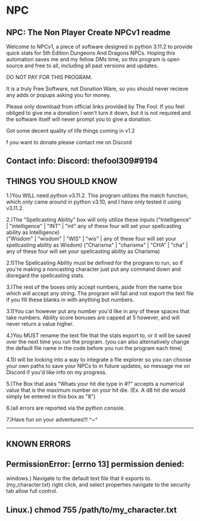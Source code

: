 # NPC
NPC: The Non Player Create
NPCv1 readme
-----------------------------------------------------------------------------------------------------------------------------------------------------------------------
Welcome to NPCv1, a piece of software designed in python 3.11.2 to provide quick stats for 5th Edition Dungeons And Dragons NPCs. 
Hoping this automation saves me and my fellow DMs time, so this program is open source and free to all, including all past versions and updates.

DO NOT PAY FOR THIS PROGRAM.

It is a truly Free Software, not Donation Ware, so you should never recieve any adds or popups asking you for money.

Please only download from official links provided by The Fool. If you feel obliged to give me a donation I won't turn it down, but it is not required and the software itself will never prompt you to give a donation.

Got some decent quality of life things coming in v1.2

f you want to donate please contact me on Discord

Contact info: Discord: thefool309#9194
-----------------------------------------------------------------------------------------------------------------------------------------------------------------------
THINGS YOU SHOULD KNOW
-----------------------------------------------------------------------------------------------------------------------------------------------------------------------
1.)You WILL need python v3.11.2. This program utilizes the match function, which only came around in python v3.10, and I have only tested it using v3.11.2.


2.)The "Spellcasting Ability" box will only utilize these inputs 
	("Intelligence" | "intelligence" | "INT" | "int" any of these four will set your spellcasting ability as Intelligence)           
        ("Wisdom" | "wisdom" | "WIS" | "wis" | any of these four will set your spellcasting ability as Wisdom)
        ("Charisma" | "charisma" | "CHA" | "cha" | any of these four will set your spellcasting ability as Charisma)


2.1)The Spellcasting Ability must be defined for the program to run, so if you're making a noncasting character just put any command down and disregard the spellcasting stats.


3.)The rest of the boxes only accept numbers, aside from the name box which will accept any string. The program will fail and not export the text file if you fill these blanks in with anything but numbers.


3.1)You can however put any number you'd like in any of these spaces that take numbers. Ability score bonuses are capped at 5 however, and will never return a value higher.


4.)You MUST rename the text file that the stats export to, or it will be saved over the next time you run the program. (you can also alternatively change the default file name in the code before you run the program each time)


4.1)I will be looking into a way to integrate a file explorer so you can choose your own paths to save your NPCs to in future updates, so message me on Discord if you'd like info on my progress.


5.)The Box that asks "Whats your hit die type in #?" accepts a numerical value that is the maximum number on your hit die. (Ex. A d8 hit die would simply be entered in this box as "8") 

6.)all errors are reported via the python console.

7.)Have fun on your adventures!!! ^~^


---------------------------------------------------------------------------------------------------------------------------------------------------------------------------------------------------
KNOWN ERRORS 
---------------------------------------------------------------------------------------------------------------------------------------------------------------------------------------------------
PermissionError: [errno 13] permission denied:
--------------------------------------------------------------------------------------------------------------------------------------------------------------------------------------------------- 
windows.) Navigate to the default text file that it exports to. (my_character.txt) 
	right click, and select properties
	navigate to the security tab
	allow full control. 

Linux.) chmod 755 /path/to/my_character.txt
-----------------------------------------------------------------------------------------------------------------------------------------------------------------------------------------------------
